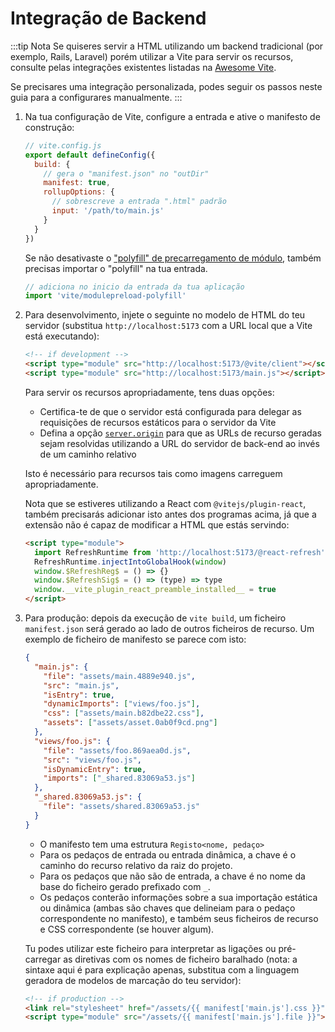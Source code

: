 # Integração de Backend

:::tip Nota
Se quiseres servir a HTML utilizando um backend tradicional (por exemplo, Rails, Laravel) porém utilizar a Vite para servir os recursos, consulte pelas integrações existentes listadas na [Awesome Vite](https://github.com/vitejs/awesome-vite#integrations-with-backends).

Se precisares uma integração personalizada, podes seguir os passos neste guia para a configurares manualmente.
:::

1. Na tua configuração de Vite, configure a entrada e ative o manifesto de construção:

   ```js
   // vite.config.js
   export default defineConfig({
     build: {
       // gera o "manifest.json" no "outDir"
       manifest: true,
       rollupOptions: {
         // sobrescreve a entrada ".html" padrão
         input: '/path/to/main.js'
       }
     }
   })
   ```

   Se não desativaste o ["polyfill" de precarregamento de módulo](/config/build-options.md#build-polyfillmodulepreload), também precisas importar o "polyfill" na tua entrada.

   ```js
   // adiciona no inicio da entrada da tua aplicação
   import 'vite/modulepreload-polyfill'
   ```

2. Para desenvolvimento, injete o seguinte no modelo de HTML do teu servidor (substitua `http://localhost:5173` com a URL local que a Vite está executando):

   ```html
   <!-- if development -->
   <script type="module" src="http://localhost:5173/@vite/client"></script>
   <script type="module" src="http://localhost:5173/main.js"></script>
   ```

   Para servir os recursos apropriadamente, tens duas opções:

   - Certifica-te de que o servidor está configurada para delegar as requisições de recursos estáticos para o servidor da Vite
   - Defina a opção [`server.origin`](/config/server-options.md#server-origin) para que as URLs de recurso geradas sejam resolvidas utilizando a URL do servidor de back-end ao invés de um caminho relativo

   Isto é necessário para recursos tais como imagens carreguem apropriadamente.

   Nota que se estiveres utilizando a React com `@vitejs/plugin-react`, também precisarás adicionar isto antes dos programas acima, já que a extensão não é capaz de modificar a HTML que estás servindo:

   ```html
   <script type="module">
     import RefreshRuntime from 'http://localhost:5173/@react-refresh'
     RefreshRuntime.injectIntoGlobalHook(window)
     window.$RefreshReg$ = () => {}
     window.$RefreshSig$ = () => (type) => type
     window.__vite_plugin_react_preamble_installed__ = true
   </script>
   ```

3. Para produção: depois da execução de `vite build`, um ficheiro `manifest.json` será gerado ao lado de outros ficheiros de recurso. Um exemplo de ficheiro de manifesto se parece com isto:

   ```json
   {
     "main.js": {
       "file": "assets/main.4889e940.js",
       "src": "main.js",
       "isEntry": true,
       "dynamicImports": ["views/foo.js"],
       "css": ["assets/main.b82dbe22.css"],
       "assets": ["assets/asset.0ab0f9cd.png"]
     },
     "views/foo.js": {
       "file": "assets/foo.869aea0d.js",
       "src": "views/foo.js",
       "isDynamicEntry": true,
       "imports": ["_shared.83069a53.js"]
     },
     "_shared.83069a53.js": {
       "file": "assets/shared.83069a53.js"
     }
   }
   ```

   - O manifesto tem uma estrutura `Registo<nome, pedaço>`
   - Para os pedaços de entrada ou entrada dinâmica, a chave é o caminho do recurso relativo da raiz do projeto.
   - Para os pedaços que não são de entrada, a chave é no nome da base do ficheiro gerado prefixado com `_`.
   - Os pedaços conterão informações sobre a sua importação estática ou dinâmica (ambas são chaves que delineiam para o pedaço correspondente no manifesto), e também seus ficheiros de recurso e CSS correspondente (se houver algum).

   Tu podes utilizar este ficheiro para interpretar as ligações ou pré-carregar as diretivas com os nomes de ficheiro baralhado (nota: a sintaxe aqui é para explicação apenas, substitua com a linguagem geradora de modelos de marcação do teu servidor):

   ```html
   <!-- if production -->
   <link rel="stylesheet" href="/assets/{{ manifest['main.js'].css }}" />
   <script type="module" src="/assets/{{ manifest['main.js'].file }}"></script>
   ```
